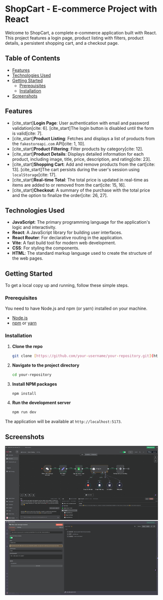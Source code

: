 # ShopCart - E-commerce Project with React

Welcome to ShopCart, a complete e-commerce application built with React. This project features a login page, product listing with filters, product details, a persistent shopping cart, and a checkout page.

## Table of Contents

- [Features](#features)
- [Technologies Used](#technologies-used)
- [Getting Started](#getting-started)
  - [Prerequisites](#prerequisites)
  - [Installation](#installation)
- [Screenshots](#screenshots)

## Features

-   [cite_start]**Login Page**: User authentication with email and password validation[cite: 6]. [cite_start]The login button is disabled until the form is valid[cite: 7].
-   [cite_start]**Product Listing**: Fetches and displays a list of products from the `fakestoreapi.com` API[cite: 1, 10].
-   [cite_start]**Product Filtering**: Filter products by category[cite: 12].
-   [cite_start]**Product Details**: Displays detailed information for each product, including image, title, price, description, and rating[cite: 23].
-   [cite_start]**Shopping Cart**: Add and remove products from the cart[cite: 13]. [cite_start]The cart persists during the user's session using `localStorage`[cite: 17].
-   [cite_start]**Real-time Total**: The total price is updated in real-time as items are added to or removed from the cart[cite: 15, 16].
-   [cite_start]**Checkout**: A summary of the purchase with the total price and the option to finalize the order[cite: 26, 27].

## Technologies Used

-   **JavaScript**: The primary programming language for the application's logic and interactivity. 
-   **React**: A JavaScript library for building user interfaces.
-   **React Router**: For declarative routing in the application.
-   **Vite**: A fast build tool for modern web development.
-   **CSS**: For styling the components.
-   **HTML**: The standard markup language used to create the structure of the web pages.

## Getting Started

To get a local copy up and running, follow these simple steps.

### Prerequisites

You need to have Node.js and npm (or yarn) installed on your machine.

-   [Node.js](https://nodejs.org/)
-   [npm](https://www.npmjs.com/get-npm) or [yarn](https://classic.yarnpkg.com/en/docs/install/)

### Installation

1.  **Clone the repo**
    ```sh
    git clone [https://github.com/your-username/your-repository.git](https://github.com/your-username/your-repository.git)
    ```
2.  **Navigate to the project directory**
    ```sh
    cd your-repository
    ```
3.  **Install NPM packages**
    ```sh
    npm install
    ```
4.  **Run the development server**
    ```sh
    npm run dev
    ```

The application will be available at `http://localhost:5173`.

## Screenshots

![readme](https://github.com/ecopque/chat-ai-n8n-automation/blob/main/prints/Screenshot%20from%202025-07-22%2017-03-46.png)
![readme](https://github.com/ecopque/chat-ai-n8n-automation/blob/main/prints/Screenshot%20from%202025-07-22%2017-03-56.png)
